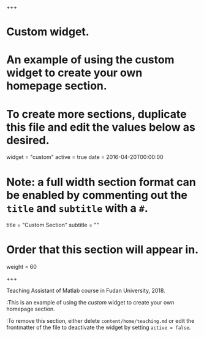 +++
# Custom widget.
# An example of using the custom widget to create your own homepage section.
# To create more sections, duplicate this file and edit the values below as desired.
widget = "custom"
active = true
date = 2016-04-20T00:00:00

# Note: a full width section format can be enabled by commenting out the `title` and `subtitle` with a `#`.
title = "Custom Section"
subtitle = ""

# Order that this section will appear in.
weight = 60

+++

Teaching Assistant of Matlab course in Fudan University, 2018.



:This is an example of using the *custom* widget to create your own homepage section.

:To remove this section, either delete `content/home/teaching.md` or edit the frontmatter of the file to deactivate the widget by setting `active = false`.
